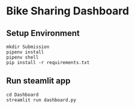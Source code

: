 # **Bike Sharing Dashboard**

## Setup Environment 
```
mkdir Submission  
pipenv install
pipenv shell
pip install -r requirements.txt
```

## Run steamlit app
```
cd Dashboard
streamlit run dashboard.py